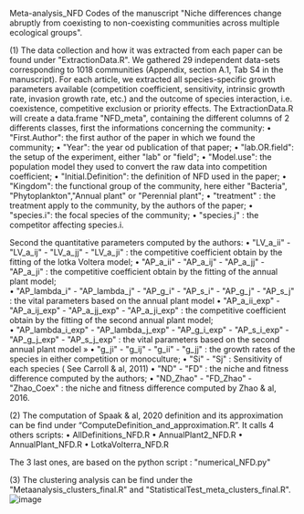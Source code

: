 Meta-analysis_NFD
Codes of the manuscript "Niche differences change abruptly from coexisting to non-coexisting communities across multiple ecological groups". 

(1) The data collection and how it was extracted from each paper can be found under "ExtractionData.R". We gathered 29 independent data-sets corresponding to 1018 communities (Appendix, section A.1, Tab S4 in the manuscript). For each article, we extracted all species-specific growth parameters available (competition coefficient, sensitivity, intrinsic growth rate, invasion growth rate, etc.) and the outcome of species interaction, i.e. coexistence, competitive exclusion or priority effects. The ExtractionData.R will create a data.frame "NFD_meta", containing the different columns of 2 differents classes, first the informations concerning the community: 
•	"First.Author": the first author of the paper in which we found the community;
•	"Year": the year od publication of that paper; 
•	"lab.OR.field": the setup of the experiment, either "lab" or "field"; 
•	"Model.use": the population model they used to convert the raw data into competition coefficient;
•	"Initial.Definition": the definition of NFD used in the paper;
•	"Kingdom": the functional group of the community, here either "Bacteria", "Phytoplankton","Annual plant" or "Perennial plant";
•	"treatment" : the treatment apply to the community, by the authors of the paper;
•	"species.i": the focal species of the community;
•	"species.j" : the competitor affecting species.i. 

Second the quantitative parameters computed by the authors: 
•	"LV_a_ii" - "LV_a_ij" - "LV_a_jj" - "LV_a_ji" :  the competitive coefficient obtain by the fitting of the lotka Voltera model; 
•	"AP_a_ii" - "AP_a_ij" - "AP_a_jj" - "AP_a_ji" :  the competitive coefficient obtain by the fitting of the annual plant model;  
•	"AP_lambda_i" - "AP_lambda_j" - "AP_g_i"  - "AP_s_i" - "AP_g_j" -  "AP_s_j" :  the vital parameters based on the annual plant model
•	"AP_a_ii_exp" - "AP_a_ij_exp" - "AP_a_jj_exp" - "AP_a_ji_exp" :  the competitive coefficient obtain by the fitting of the second annual plant model;  
•	"AP_lambda_i_exp" - "AP_lambda_j_exp" - "AP_g_i_exp"  - "AP_s_i_exp" - "AP_g_j_exp" -  "AP_s_j_exp" :  the vital parameters based on the second annual plant model »
•	"g_ji" -  "g_ij" -  "g_ii" -  "g_jj" : the growth rates of the species in either competition or monoculture;
•	"Si" - "Sj" :  Sensitivity of each species ( See Carroll & al, 2011)
•	"ND" - "FD" : the niche and fitness difference computed by the authors;
•	"ND_Zhao" -  "FD_Zhao" - "Zhao_Coex" : the niche and fitness difference computed by Zhao & al, 2016. 

(2) The computation of Spaak & al, 2020 definition and its approximation can be find under “ComputeDefinition_and_approximation.R”. 
It calls 4 others scripts:
•	AllDefinitions_NFD.R
•	AnnualPlant2_NFD.R
•	AnnualPlant_NFD.R
•	LotkaVolterra_NFD.R

The 3 last ones, are based on the python script : "numerical_NFD.py"

(3) The clustering analysis can be find under the "Metaanalysis_clusters_final.R" and "StatisticalTest_meta_clusters_final.R".
![image](https://user-images.githubusercontent.com/60778585/157350475-d44536ae-4fe5-4eff-b8a6-e01ec2ceeebe.png)
